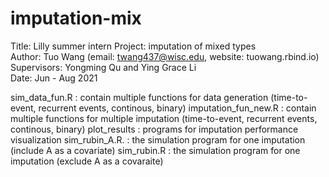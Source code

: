 # imputation-mix


Title:  Lilly summer intern
Project: imputation of mixed types                                
Author: Tuo Wang (email: twang437@wisc.edu, website: tuowang.rbind.io)   
Supervisors: Yongming Qu and Ying Grace Li                               
Date:   Jun - Aug 2021                                                   

sim_data_fun.R          : contain multiple functions for data generation (time-to-event, recurrent events, continous, binary)
imputation_fun_new.R    : contain multiple functions for multiple imputation (time-to-event, recurrent events, continous, binary)
plot_results            : programs for imputation performance visualization
sim_rubin_A.R.          : the simulation program for one imputation (include A as a covariate)
sim_rubin.R             : the simulation program for one imputation (exclude A as a covaraite)
